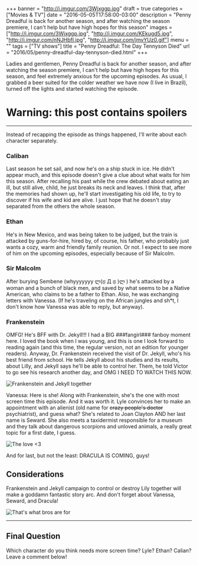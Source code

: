 +++
banner = "http://i.imgur.com/3Wjxggp.jpg"
draft = true
categories = ["Movies & TV"]
date = "2016-05-05T17:58:00-03:00"
description = "Penny Dreadful is back for another season, and after watching the season premiere, I can't help but have high hopes for this season"
images = ["http://i.imgur.com/3Wjxggp.jpg", "http://i.imgur.com/KEkugd5.jpg", "http://i.imgur.com/nNJHbfI.jpg", "http://i.imgur.com/jmvYUz0.gif"]
menu = ""
tags = ["TV shows"]
title = "Penny Dreadful: The Day Tennyson Died"
url = "2016/05/penny-dreadful-day-tennyson-died.html"
+++

Ladies and gentlemen, Penny Dreadful is back for another season, and after watching the season premiere, 
I can't help but have high hopes for this season, and feel extremely anxious for the upcoming episodes. 
As usual, I grabbed a beer suited for the colder weather we have now (I live in Brazil), 
turned off the lights and started watching the episode.

<!--more-->

# Warning: this post contains spoilers

***

Instead of recapping the episode as things happened, I'll write about each character separately.

### Caliban

Last season he set sail, and now he's on a ship stuck in ice. He didn't appear much, 
and this episode doesn't give a clue about what waits for him this season. 
After recalling his past while the crew debated about eating an ill, but still alive, child, 
he just breaks its neck and leaves. 
I think that, after the memories had shown up, he'll start investigating his old life, 
to try to discover if his wife and kid are alive. 
I just hope that he doesn't stay separated from the others the whole season.

### Ethan

He's in New Mexico, and was being taken to be judged, but the train is attacked by guns-for-hire, 
hired by, of course, his father, who probably just wants a cozy, warm and friendly family reunion. Or not. 
I expect to see more of him on the upcoming episodes, especially because of Sir Malcolm.

### Sir Malcolm

After burying Sembene (whyyyyyyy ლ(ಥ Д ಥ )ლ ) he's attacked by a woman and a bunch of black men, 
and saved by what seems to be a Native American, who claims to be a father to Ethan. 
Also, he was exchanging letters with Vanessa. 
(If he's traveling on the African jungles and sh*t, I don't know how Vanessa was able to reply, but anyway).

### Frankenstein

OMFG! He's BFF with Dr. Jekyll!!! I had a BIG ###fangirl### fanboy moment here. 
I loved the book when I was young, and this is one I look forward to reading again 
(and this time, the regular version, not an edition for younger readers). 
Anyway, Dr. Frankenstein received the visit of Dr. Jekyll, who's his best friend from school. 
He tells Jekyll about his studies and its results, about Lilly, and Jekyll says he'll be able to control her. 
Them, he told Victor to go see his research another day, and OMG I NEED TO WATCH THIS NOW.

![Frankenstein and Jekyll together](http://i.imgur.com/KEkugd5.jpg)

Vanessa: Here is she! Along with Frankenstein, she's the one with most screen time this episode. 
And it was worth it. Lyle convinces her to make an appointment with an alienist 
(old name for ~~crazy people's doctor~~ psychiatrist), and guess what? 
She's related to Joan Clayton AND her last name is Seward. 
She also meets a taxidermist responsible for a museum and they talk about dangerous scorpions and unloved animals, 
a really great topic for a first date, I guess.

![The love <3](http://i.imgur.com/nNJHbfI.jpg)

And for last, but not the least: DRACULA IS COMING, guys!

## Considerations

Frankenstein and Jekyll campaign to control or destroy Lily together will make a goddamn fantastic story arc. 
And don't forget about Vanessa, Seward, and Dracula!

![That's what bros are for](http://i.imgur.com/jmvYUz0.gif)

***

## Final Question

Which character do you think needs more screen time? Lyle? Ethan? Calian? Leave a comment below!